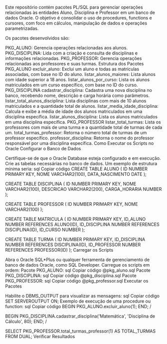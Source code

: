 Este repositório contém pacotes PL/SQL para gerenciar operações relacionadas às entidades Aluno, Disciplina e Professor em um banco de dados Oracle. O objetivo é consolidar o uso de procedures, functions e cursores, com foco em cálculos, manipulação de dados e operações parametrizadas.

Os pacotes desenvolvidos são:

PKG_ALUNO: Gerencia operações relacionadas aos alunos. PKG_DISCIPLINA: Lida com a criação e consulta de disciplinas e informações relacionadas. PKG_PROFESSOR: Gerencia operações relacionadas aos professores e suas turmas. Estrutura dos Pacotes PKG_ALUNO excluir_aluno: Exclui um aluno e todas as matrículas associadas, com base no ID do aluno. listar_alunos_maiores: Lista alunos com idade superior a 18 anos. listar_alunos_por_curso: Lista os alunos matriculados em um curso específico, com base no ID do curso. PKG_DISCIPLINA cadastrar_disciplina: Cadastra uma nova disciplina no banco, recebendo nome, descrição e carga horária como parâmetros. listar_total_alunos_disciplina: Lista disciplinas com mais de 10 alunos matriculados e a quantidade total de alunos. listar_media_idade_disciplina: Calcula e exibe a média de idade dos alunos matriculados em uma disciplina específica. listar_alunos_disciplina: Lista os alunos matriculados em uma disciplina específica. PKG_PROFESSOR listar_total_turmas: Lista os professores com mais de uma turma e a quantidade total de turmas de cada um. total_turmas_professor: Retorna o número total de turmas de um professor específico. professor_disciplina: Retorna o nome do professor responsável por uma disciplina específica. Como Executar os Scripts no Oracle Configurar o Banco de Dados

Certifique-se de que o Oracle Database esteja configurado e em execução. Crie as tabelas necessárias no banco de dados. Um exemplo de estrutura mínima seria: sql Copiar código CREATE TABLE ALUNO ( ID NUMBER PRIMARY KEY, NOME VARCHAR2(100), DATA_NASCIMENTO DATE );

CREATE TABLE DISCIPLINA ( ID NUMBER PRIMARY KEY, NOME VARCHAR2(100), DESCRICAO VARCHAR2(200), CARGA_HORARIA NUMBER );

CREATE TABLE PROFESSOR ( ID NUMBER PRIMARY KEY, NOME VARCHAR2(100) );

CREATE TABLE MATRICULA ( ID NUMBER PRIMARY KEY, ID_ALUNO NUMBER REFERENCES ALUNO(ID), ID_DISCIPLINA NUMBER REFERENCES DISCIPLINA(ID), ID_CURSO NUMBER );

CREATE TABLE TURMA ( ID NUMBER PRIMARY KEY, ID_DISCIPLINA NUMBER REFERENCES DISCIPLINA(ID), ID_PROFESSOR NUMBER REFERENCES PROFESSOR(ID) ); Carregar os Scripts

Abra o Oracle SQL*Plus ou qualquer ferramenta de gerenciamento de banco de dados Oracle, como SQL Developer. Carregue os scripts em ordem: Pacote PKG_ALUNO: sql Copiar código @pkg_aluno.sql Pacote PKG_DISCIPLINA: sql Copiar código @pkg_disciplina.sql Pacote PKG_PROFESSOR: sql Copiar código @pkg_professor.sql Executar os Pacotes

Habilite o DBMS_OUTPUT para visualizar as mensagens: sql Copiar código SET SERVEROUTPUT ON; Exemplo de execução de uma procedure ou function: sql Copiar código BEGIN PKG_ALUNO.excluir_aluno(1); END; /

BEGIN PKG_DISCIPLINA.cadastrar_disciplina('Matemática', 'Disciplina de Cálculo', 80); END; /

SELECT PKG_PROFESSOR.total_turmas_professor(1) AS TOTAL_TURMAS FROM DUAL; Verificar Resultados
